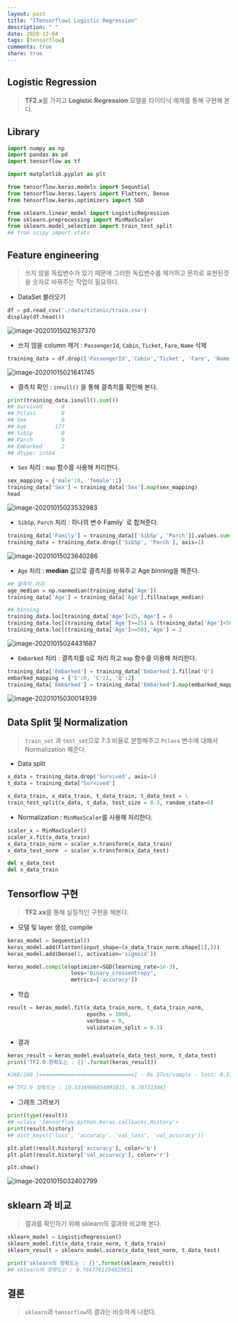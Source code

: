 ```yaml
---
layout: post
title: "[Tensorflow] Logistic Regression"
description: " "
date: 2020-12-04
tags: [tensorflow]
comments: true
share: true
---
```


## Logistic Regression

> **TF2.x**를 가지고 **Logistic Regression** 모델을 타이타닉 예제를 통해 구현해 본다.



## Library

```python
import numpy as np
import pandas as pd
import tensorflow as tf

import matplotlib.pyplot as plt

from tensorflow.keras.models import Sequntial
from tensorflow.keras.layers import Flattern, Dense
from tensorflow.keras.optimizers import SGD

from sklearn.linear_model import LogisticRegression
from sklearn.preprocessing import MinMaxScaler
from sklearn.model_selection import train_test_split
## from scipy import stats

```





## Feature engineering

> 쓰지 않을 독립변수가 있기 때문에 그러한 독립변수를 제거하고 문자로 표현된것을 숫자로 바꿔주는 작업이 필요하다.

* DataSet 불러오기

```python
df = pd.read_csv('./data/titanic/train.csv')
display(df.head())
```

![image-20201015021637370](https://github.com/colinch4/colinch4.github.io/blob/master/_posts/2020/ML/markdown-images/image-20201015021637370.png?raw=true)



* 쓰지 않을 column 제거 : `PassengerId`, `Cabin`, `Ticket`, `Fare`, `Name`  삭제

```python
training_data = df.drop(['PassengerId','Cabin','Ticket', 'Fare', 'Name'], axis=1)
```

![image-20201015021841745](https://github.com/colinch4/colinch4.github.io/blob/master/_posts/2020/ML/markdown-images/image-20201015021841745.png?raw=true)



* 결측치 확인 : `innull()` 을 통해 결측치를 확인해 본다.

```python
print(training_data.isnull().sum())
## Survived      0
## Pclass        0
## Sex           0
## Age         177
## SibSp         0
## Parch         0
## Embarked      2
## dtype: int64
```



* `Sex` 처리 : `map` 함수를 사용해 처리한다.

```python
sex_mapping = {'male':0, 'female':1}
training_data['Sex'] = training_data['Sex'].map(sex_mapping) 
head
```

![image-20201015023532983](https://github.com/colinch4/colinch4.github.io/blob/master/_posts/2020/ML/markdown-images/image-20201015023532983.png?raw=true)



* `SibSp`, ` Parch ` 처리 : 하나의 변수 Family` 로 합쳐준다.

```python
training_data['Family'] = training_data[['SibSp', 'Parch']].values.sum(axis=1)
training_data = training_data.drop(['SibSp', 'Parch'], axis=1)
```

![image-20201015023640286](https://github.com/colinch4/colinch4.github.io/blob/master/_posts/2020/ML/markdown-images/image-20201015023640286.png?raw=true)



* `Age` 처리 : **median** 값으로 결측치를 바꿔주고 Age binning을 해준다.

```python
## 결측치 처리
age_median = np.nanmedian(training_data['Age'])
training_data['Age'] = training_data['Age'].fillna(age_median)

## binning
training_data.loc[training_data['Age']<25,'Age'] = 0
training_data.loc[(training_data['Age']>=25) & (training_data['Age']<50),'Age'] = 1
training_data.loc[(training_data['Age']>=50),'Age'] = 2
```

![image-20201015024431687](https://github.com/colinch4/colinch4.github.io/blob/master/_posts/2020/ML/markdown-images/image-20201015024431687.png?raw=true)



* `Embarked` 처리 :  결측치를 `Q`로 처리 하고 `map` 함수를 이용해 처리한다.

```python
training_data['Embarked'] = training_data['Embarked'].fillna('Q')
embarked_mapping = {'S':0, 'C':1, 'Q':2}
training_data['Embarked'] = training_data['Embarked'].map(embarked_mapping)
```

![image-20201015030014939](https://github.com/colinch4/colinch4.github.io/blob/master/_posts/2020/ML/markdown-images/image-20201015030014939.png?raw=true)



## Data Split 및 Normalization

> `train_set` 과 `test_set`으로 7:3 비율로 분할해주고 `Pclass` 변수에 대해서 Normalization 해준다.

* Data split

```python
x_data = training_data.drop('Survived', axis=1)
t_data = training_data['Survived']

x_data_train, x_data_train, t_data_train, t_data_test = \
train_test_split(x_data, t_data, test_size = 0.3, random_state=0)
```

* Normalization : `MinMaxScaler`를 사용해 처리한다.

```python
scaler_x = MinMaxScaler()
scaler_x.fit(x_data_train)
x_data_train_norm = scaler_x.transform(x_data_train)
x_data_test_norm  = scaler_x.transform(x_data_test)

del x_data_test
del x_data_train
```





## Tensorflow 구현

> **TF2.xx**를 통해 실질적인 구현을 해본다.

* 모델 및 layer 생성, compile

```python
keras_model = Sequential()
keras_model.add(Flatten(input_shape=(x_data_train_norm.shape[1],)))
keras_model.add(Dense(1, activation='sigmoid'))

keras_model.compile(optimizer=SGD(learning_rate=1e-3),
                    loss='binary_crossentropy',
                    metrics=['accuracy'])
```

* 학습

```python
result = keras_model.fit(x_data_train_norm, t_data_train_norm,
            	         epochs = 1000,
		                 verbose = 0,
         		         validataion_split = 0.3)
```

* 결과

```python
keras_result = keras_model.evaluate(x_data_test_norm, t_data_test)
print('TF2.0 정확도는 : {}'.format(keras_result))

#268/268 [==============================] - 0s 27us/sample - loss: 0.5160 - accuracy: #0.8097

## TF2.0 정확도는 : [0.5316909854091815, 0.78731346]
```



* 그래프 그려보기

```python
print(type(result))
## <class 'tensorflow.python.keras.callbacks.History'>
print(result.history)
## dict_keys(['loss', 'accuracy', 'val_loss', 'val_accuracy'])

plt.plot(result.history['accuracy'], color='b')
plt.plot(result.history['val_accuracy'], color='r')

plt.show()
```

![image-20201015032402799](https://github.com/colinch4/colinch4.github.io/blob/master/_posts/2020/ML/markdown-images/image-20201015032402799.png?raw=true)



## sklearn 과 비교

> 결과를 확인하기 위해 sklearn의 결과와 비교해 본다.

```python
sklearn_model = LogisticRegression()
sklearn_model.fit(x_data_train_norm, t_data_train)
sklearn_result = sklearn_model.score(x_data_test_norm, t_data_test)

print('sklearn의 정확도는 : {}'.format(sklearn_result))
## sklearn의 정확도는 : 0.7947761194029851
```





## 결론

> `sklearn`과 `tensorflow`의 결과는 비슷하게 나왔다.